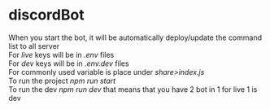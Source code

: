 # discordBot

When you start the bot, it will be automatically deploy/update the command list to all server <br>
For *live* keys will be in *.env* files <br>
For *dev* keys will be in *.env.dev* files <br>
For commonly used variable is place under *share>index.js* <br>
To run the project *npm run start*<br>
To run the dev *npm run dev* that means that you have 2 bot in 1 for live 1 is dev 
